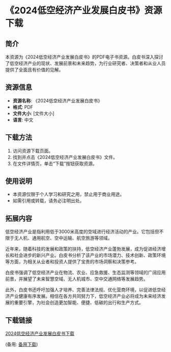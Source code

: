 # 《2024低空经济产业发展白皮书》资源下载

## 简介

本资源为《2024低空经济产业发展白皮书》的PDF电子书资源。白皮书深入探讨了低空经济产业的现状、发展前景和未来趋势，为行业研究者、决策者和从业人员提供了全面且有价值的见解。

## 资源信息

- **资源名称**: 《2024低空经济产业发展白皮书》
- **格式**: PDF
- **文件大小**: [文件大小]
- **语言**: 中文

## 下载方法

1. 访问资源下载页面。
2. 找到并点击《2024低空经济产业发展白皮书》文件。
3. 在文件详情页，单击“下载”按钮获取资源。

## 使用说明

- 本资源仅限于个人学习和研究之用，禁止用于商业用途。
- 如需引用或转载，请务必注明出处。

## 拓展内容

低空经济产业是指利用低于3000米高度的空域进行经济活动的产业。它包括但不限于无人机、通用航空、空中运输、航空旅游等领域。

近年来，随着科技的发展和政策的扶持，低空经济产业蓬勃发展，成为促进经济增长和社会进步的新兴产业。白皮书分析了该产业的市场潜力、技术创新、政策环境等方面，为相关从业者和投资人提供了宝贵的市场洞察和决策参考。

白皮书强调了低空经济产业在物流、农业、应急救援、生态监测等领域的广阔应用前景，并展望了未来智慧空域、无人机城市、空中交通网络等发展趋势。

此外，白皮书还呼吁加强人才培养、完善法律法规、优化营商环境，以促进低空经济产业健康有序发展。相信在各方共同努力下，低空经济产业必将成为未来经济发展的重要引擎，为社会创造更加智能、便捷、低碳的出行和生产方式。

## 下载链接
[2024低空经济产业发展白皮书下载](https://pan.quark.cn/s/508bfec7db79) 

(备用: [备用下载](https://pan.baidu.com/s/1QUP1_uKIS-RZp1JTq74hUA?pwd=1234))
